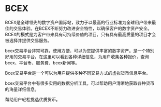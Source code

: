 # BCEX

BCEX是全球领先的数字资产国际站，致力于以最高的行业标准为全球用户带来最佳的交易体验。在BCEX不断努力改进安全特性，以确保客户的数字资产安全。BCEX的模式是为客户带来具有可持续价值的项目，只有具有最高质量的项目才会被选择并提供交易服务。

bcex交易平台非常可靠，使用方便，可以为您提供丰富的数字资产。是一个特别好用的交易平台，在这里可以看到各种详细信息，为用户收集各种报价，查询bcex、平台币、服务费、bcex新闻等。

Bcex交易平台是一个可以为用户提供多种不同交易方式的虚拟货币信息平台。

bcex交易平台中有很多实用的数据分析工具，可以帮助用户清晰地获取各种货币的海量详细信息。

帮助用户轻松挑选优质货币。
